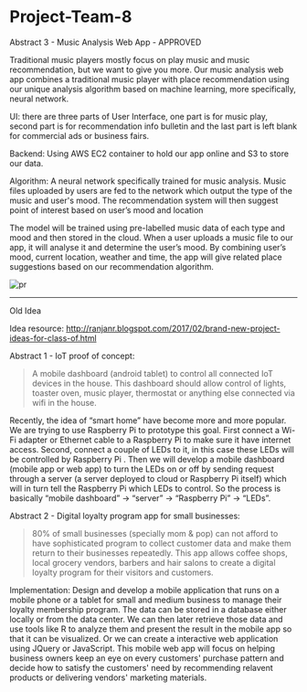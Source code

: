 # Project-Team-8

Abstract 3 - Music Analysis Web App - APPROVED

Traditional music players mostly focus on play music and music recommendation, but we want to give you more. Our music analysis web app combines a traditional music player with place recommendation using our unique analysis algorithm based on machine learning, more specifically, neural network.

UI: there are three parts of User Interface, one part is for music play, second part is for recommendation info bulletin and the last part is left blank for commercial ads or business fairs.

Backend: Using AWS EC2 container to hold our app online and S3 to store our data.

Algorithm: A neural network specifically trained for music analysis. Music files uploaded by users are fed to the network which output the type of the music and user's mood. The recommendation system will then suggest point of interest based on user’s mood and location

The model will be trained using pre-labelled music data of each type and mood and then stored in the cloud. When a user uploads a music file to our app, it will analyse it and determine the user’s mood. By combining user’s mood, current location, weather and time, the app will give related place suggestions based on our recommendation algorithm.  



![pr](https://cloud.githubusercontent.com/assets/10546988/25777850/b9ac8c0c-329f-11e7-9cd1-cd6ed31d6211.jpeg)

-----------------------------------------------------------------------------
Old Idea

Idea resource: http://ranjanr.blogspot.com/2017/02/brand-new-project-ideas-for-class-of.html

Abstract 1 - IoT proof of concept:

> A mobile dashboard (android tablet) to control all connected IoT devices in the house. This dashboard should allow control of lights, toaster oven, music player, thermostat or anything else connected via wifi in the house.

Recently, the idea of “smart home” have become more and more popular. We are trying to use Raspberry Pi to prototype this goal. First connect a Wi-Fi adapter or Ethernet cable to a Raspberry Pi to make sure it have internet access. Second, connect a couple of LEDs to it, in this case these LEDs will be controlled by Raspberry Pi . Then we will develop a mobile dashboard (mobile app or web app) to turn the LEDs on or off by sending request through a server (a server deployed to cloud or Raspberry Pi itself) which will in turn tell the Raspberry Pi which LEDs to control. So the process is basically “mobile dashboard” -> “server” -> “Raspberry Pi” -> “LEDs”.

Abstract 2 - Digital loyalty program app for small businesses:

> 80% of small businesses (specially mom & pop) can not afford to have sophisticated program to collect customer data and make them return to their businesses repeatedly. This app allows coffee shops, local grocery vendors, barbers and hair salons to create a digital loyalty program for their visitors and customers. 

Implementation: Design and develop a mobile application that runs on a mobile phone or a tablet for small and medium business to manage their loyalty membership program. The data can be stored in a database either locally or from the data center. We can then later retrieve those data and use tools like R to analyze them and present the result in the mobile app so that it can be visualized. Or we can create a interactive web application using JQuery or JavaScript. This mobile web app will focus on helping business owners keep an eye on every customers' purchase pattern and decide how to satisfy the customers' need by recommending relavent products or delivering vendors' marketing materials. 
